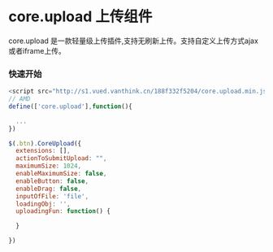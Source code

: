 # core.upload 上传组件

core.upload 是一款轻量级上传插件,支持无刷新上传。支持自定义上传方式ajax或者iframe上传。



### 快速开始

```js
<script src="http://s1.vued.vanthink.cn/188f332f5204/core.upload.min.js"></script>
// AMD
define(['core.upload'],function(){

  ...
})

$(.btn).CoreUpload({
  extensions: [],
  actionToSubmitUpload: "",
  maximumSize: 1024,
  enableMaximumSize: false,
  enableButton: false,
  enableDrag: false,
  inputOfFile: 'file',
  loadingObj: '',
  uploadingFun: function() {

  }

})


```
